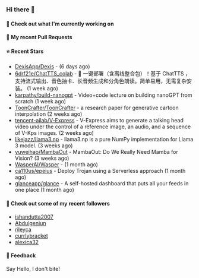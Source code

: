 ### Hi there 👋

#### 👷 Check out what I'm currently working on

#### 🔨 My recent Pull Requests


#### ⭐ Recent Stars

- [DexisApp/Dexis](https://github.com/DexisApp/Dexis) -  (6 days ago)
- [6drf21e/ChatTTS_colab](https://github.com/6drf21e/ChatTTS_colab) - 🚀 一键部署（含离线整合包）！基于 ChatTTS ，支持流式输出、音色抽卡、长音频生成和分角色朗读。简单易用，无需复杂安装。 (1 week ago)
- [karpathy/build-nanogpt](https://github.com/karpathy/build-nanogpt) - Video&#43;code lecture on building nanoGPT from scratch (1 week ago)
- [ToonCrafter/ToonCrafter](https://github.com/ToonCrafter/ToonCrafter) - a research paper for generative cartoon interpolation (2 weeks ago)
- [tencent-ailab/V-Express](https://github.com/tencent-ailab/V-Express) - V-Express aims to generate a talking head video under the control of a reference image, an audio, and a sequence of V-Kps images. (2 weeks ago)
- [likejazz/llama3.np](https://github.com/likejazz/llama3.np) - llama3.np is a pure NumPy implementation for Llama 3 model. (3 weeks ago)
- [yuweihao/MambaOut](https://github.com/yuweihao/MambaOut) - MambaOut: Do We Really Need Mamba for Vision? (3 weeks ago)
- [WasperAI/Wasper](https://github.com/WasperAI/Wasper) -  (1 month ago)
- [ca110us/epeius](https://github.com/ca110us/epeius) - Deploy Trojan using a Serverless approach (1 month ago)
- [glanceapp/glance](https://github.com/glanceapp/glance) - A self-hosted dashboard that puts all your feeds in one place (1 month ago)

#### 👯 Check out some of my recent followers

- [ishandutta2007](https://github.com/ishandutta2007)
- [Abdulgeniun](https://github.com/Abdulgeniun)
- [rileyca](https://github.com/rileyca)
- [currlybracket](https://github.com/currlybracket)
- [alexica32](https://github.com/alexica32)

#### 💬 Feedback

Say Hello, I don't bite!
